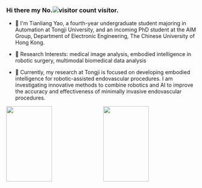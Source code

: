 ### Hi there my No.![visitor count](https://profile-counter.glitch.me/Metaphysicist0/count.svg) visitor.

- 👋 I'm Tianliang Yao, a fourth-year undergraduate student majoring in Automation at Tongji University, and an incoming PhD student at the AIM Group, Department of Electronic Engineering, The Chinese University of Hong Kong.

- 🔭 Research Interests: medical image analysis, embodied intelligence in robotic surgery, multimodal biomedical data analysis
- 🌱 Currently, my research at Tongji is focused on developing embodied intelligence for robotic-assisted endovascular procedures. I am investigating innovative methods to combine robotics and AI to improve the accuracy and effectiveness of minimally invasive endovascular procedures.

<div style="display: flex; justify-content: space-between;">
    <img src="https://github-readme-stats.vercel.app/api?username=Metaphysicist0&show_icons=true&theme=tokyonight&count_private=true" style="width: 49%; height: 200px;"/>
    <img src="https://github-readme-stats.vercel.app/api/top-langs/?username=Metaphysicist0&theme=tokyonight&layout=compact" style="width: 49%; height: 200px;"/>
</div>
